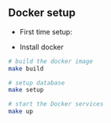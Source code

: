 ## Docker setup

- First time setup:

- Install docker

```sh
# build the docker image
make build

# setup database
make setup

# start the Docker services
make up
